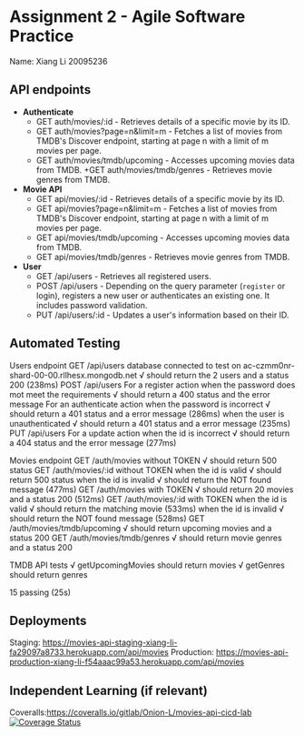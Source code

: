 # Assignment 2 - Agile Software Practice

Name: Xiang Li 20095236

## API endpoints

+ __Authenticate__
  + GET auth/movies/:id - Retrieves details of a specific movie by its ID.
  + GET auth/movies?page=n&limit=m - Fetches a list of movies from TMDB's Discover endpoint, starting at page n with a limit of m movies per page.
  + GET auth/movies/tmdb/upcoming - Accesses upcoming movies data from TMDB.
  +GET auth/movies/tmdb/genres - Retrieves movie genres from TMDB.
+ __Movie API__
  + GET api/movies/:id - Retrieves details of a specific movie by its ID.
  + GET api/movies?page=n&limit=m - Fetches a list of movies from TMDB's Discover endpoint, starting at page n with a limit of m movies per page.
  + GET api/movies/tmdb/upcoming - Accesses upcoming movies data from TMDB.
  + GET api/movies/tmdb/genres - Retrieves movie genres from TMDB.
+ __User__
  + GET /api/users - Retrieves all registered users.
  + POST /api/users - Depending on the query parameter (`register` or login), registers a new user or authenticates an existing one. It includes password validation.
  + PUT /api/users/:id - Updates a user's information based on their ID.

## Automated Testing

  Users endpoint
    GET /api/users
database connected to test on ac-czmm0nr-shard-00-00.rllhesx.mongodb.net
      √ should return the 2 users and a status 200 (238ms)
    POST /api/users
      For a register action
        when the password does mot meet the requirements
          √ should return a 400 status and the error message
      For an authenticate action
        when the password is incorrect
          √ should return a 401 status and a error message (286ms)
        when the user is unauthenticated
          √ should return a 401 status and a error message (235ms)
    PUT /api/users
      For a update action
        when the id is incorrect
          √ should return a 404 status and the error message (277ms)

  Movies endpoint
    GET /auth/movies without TOKEN
      √ should return 500 status
    GET /auth/movies/:id without TOKEN
      when the id is valid
        √ should return 500 status
      when the id is invalid
        √ should return the NOT found message (477ms)
    GET /auth/movies with TOKEN
      √ should return 20 movies and a status 200 (512ms)
    GET /auth/movies/:id with TOKEN
      when the id is valid
        √ should return the matching movie (533ms)
      when the id is invalid
        √ should return the NOT found message (528ms)
    GET /auth/movies/tmdb/upcoming
      √ should return upcoming movies and a status 200
    GET /auth/movies/tmdb/genres
      √ should return movie genres and a status 200

  TMDB API tests
    √ getUpcomingMovies should return movies
    √ getGenres should return genres


  15 passing (25s)

## Deployments

Staging: <https://movies-api-staging-xiang-li-fa29097a8733.herokuapp.com/api/movies>
Production: <https://movies-api-production-xiang-li-f54aaac99a53.herokuapp.com/api/movies>

## Independent Learning (if relevant)

Coveralls:<https://coveralls.io/gitlab/Onion-L/movies-api-cicd-lab>
[![Coverage Status](https://coveralls.io/repos/gitlab/Onion-L/movies-api-cicd-lab/badge.svg?branch=)](https://coveralls.io/gitlab/Onion-L/movies-api-cicd-lab?branch=develop)
